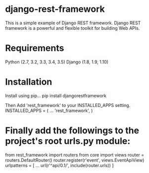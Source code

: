 # django-rest-framework
This is a simple example of Django REST framework.
Django REST framework is a powerful and flexible toolkit for building Web APIs.

# Requirements
  Python (2.7, 3.2, 3.3, 3.4, 3.5)
  Django (1.8, 1.9, 1.10)

# Installation
 Install using pip...
  pip install djangorestframework
   
 Then Add 'rest_framework' to your INSTALLED_APPS setting.
  INSTALLED_APPS = (
    ...
    'rest_framework',
    )
 
 # Finally add the followings to the project's root urls.py module:
  from rest_framework import routers 
  from core import views
  router = routers.DefaultRouter() 
  router.register(r'event', views.EventApiView)
  urlpatterns = [ 
    ... 
    url(r'^api/0.1/', include(router.urls))
  ]
      
